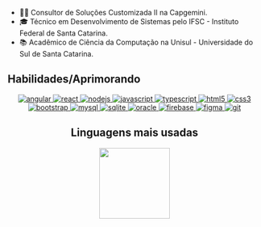 - 👨‍💻 Consultor de Soluções Customizada II na Capgemini.
- 🎓 Técnico em Desenvolvimento de Sistemas pelo IFSC - Instituto Federal de Santa Catarina.
- 📚 Acadêmico de Ciência da Computação na Unisul - Universidade do Sul de Santa Catarina.

## Habilidades/Aprimorando
<div align="center">
    <a href="https://angular.io">
        <img src="https://img.shields.io/badge/angular-2E3440?style=for-the-badge&logo=angular&logoColor=F7DF1E" alt="angular" />
    </a>
    <a href="https://reactjs.org/">
        <img src="https://img.shields.io/badge/react-2E3440?style=for-the-badge&logo=react&logoColor=61DAFB" alt="react" />
    </a>
    <a href="https://nodejs.org">
        <img src="https://img.shields.io/badge/node.js-2E3440?style=for-the-badge&logo=node.js&logoColor=339933" alt="nodejs" />
    </a>
    <a href="https://developer.mozilla.org/en-US/docs/Web/JavaScript">
        <img src="https://img.shields.io/badge/javascript-2E3440?style=for-the-badge&logo=javascript&logoColor=F7DF1E" alt="javascript" />
    </a>
    <a href="https://www.typescriptlang.org/">
        <img src="https://img.shields.io/badge/typescript-2E3440?style=for-the-badge&logo=typescript&logoColor=3178C6" alt="typescript" />
    </a>
        <a href="https://www.w3.org/html/">
        <img src="https://img.shields.io/badge/html5-2E3440?style=for-the-badge&logo=html5&logoColor=E34F26" alt="html5" />
    </a>
    <a href="https://www.w3schools.com/css/">
        <img src="https://img.shields.io/badge/CSS3-2E3440?style=for-the-badge&logo=css3&logoColor=1572B6" alt="css3" />
    </a>
    <a href="https://getbootstrap.com">
        <img src="https://img.shields.io/badge/bootstrap-2E3440?style=for-the-badge&logo=bootstrap&logoColor=7952B3" alt="bootstrap" />
    </a>
    <a href="https://www.mysql.com/">
        <img src="https://img.shields.io/badge/mysql-2E3440?style=for-the-badge&logo=mysql&logoColor=4479A1" alt="mysql" />
    </a>
    <a href="https://www.sqlite.org/">
        <img src="https://img.shields.io/badge/sqlite-2E3440?style=for-the-badge&logo=sqlite&logoColor=003B57" alt="sqlite" />
    </a>
    <a href="https://docs.oracle.com/en/database/oracle/oracle-database/">
        <img src="https://img.shields.io/badge/oracle-2E3440?style=for-the-badge&logo=oracle&logoColor=003B57" alt="oracle" />
    </a>
    <a href="https://firebase.google.com/">
        <img src="https://img.shields.io/badge/firebase-2E3440?style=for-the-badge&logo=firebase&logoColor=FFCA28" alt="firebase" />
    </a>
    <a href="https://www.figma.com/">
        <img src="https://img.shields.io/badge/figma-2E3440?style=for-the-badge&logo=figma&logoColor=F24E1E" alt="figma" />
    </a>
    <a href="https://git-scm.com/">
        <img src="https://img.shields.io/badge/git-2E3440?style=for-the-badge&logo=git&logoColor=F05032"" alt=" git" />
    </a>
<div>                                                                                                                                  

## Linguagens mais usadas
<div>
  <a href="https://github.com/gustavomghisi7">
  <img height="140em" src="https://github-readme-stats.vercel.app/api/top-langs/?username=gustavomghisi7&layout=compact&langs_count=16&theme=gotham&include_all_commits=true&count_private=true"/> 
<div>

